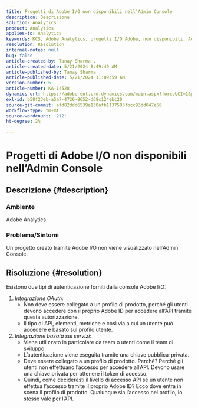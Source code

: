 ```yaml
---
title: Progetti di Adobe I/O non disponibili nell’Admin Console
description: Descrizione
solution: Analytics
product: Analytics
applies-to: Analytics
keywords: KCS, Adobe Analytics, progetti I/O Adobe, non disponibili, Admin Console, integrazione OAuth, integrazione basata sui servizi
resolution: Resolution
internal-notes: null
bug: false
article-created-by: Tanay Sharma .
article-created-date: 5/21/2024 8:49:49 AM
article-published-by: Tanay Sharma .
article-published-date: 5/21/2024 11:09:59 AM
version-number: 6
article-number: KA-14528
dynamics-url: https://adobe-ent.crm.dynamics.com/main.aspx?forceUCI=1&pagetype=entityrecord&etn=knowledgearticle&id=fbce010f-4f17-ef11-9f8a-6045bd006b25
exl-id: b58f23eb-a5a7-4726-8652-d68c124ebc20
source-git-commit: afd82ddc6539a130afb1137583fbcc93dd047a56
workflow-type: tm+mt
source-wordcount: '212'
ht-degree: 2%

---
```


# Progetti di Adobe I/O non disponibili nell’Admin Console

## Descrizione {#description}


### Ambiente

Adobe Analytics

### Problema/Sintomi

Un progetto creato tramite Adobe I/O non viene visualizzato nell’Admin Console.


## Risoluzione {#resolution}


Esistono due tipi di autenticazione forniti dalla console Adobe I/O:

1. *Integrazione OAuth:*
   - Non deve essere collegato a un profilo di prodotto, perché gli utenti devono accedere con il proprio Adobe ID per accedere all’API tramite questa autorizzazione.
   - Il tipo di API, elementi, metriche e così via a cui un utente può accedere è basato sul profilo utente.
2. *Integrazione basata sui servizi:*
   - Viene utilizzato in particolare da team o utenti come il team di sviluppo.
   - L’autenticazione viene eseguita tramite una chiave pubblica-privata.
   - Deve essere collegato a un profilo di prodotto. Perché? Perché gli utenti non effettuano l’accesso per accedere all’API. Devono usare una chiave privata per ottenere il token di accesso.
   - Quindi, come decideresti il livello di accesso API se un utente non effettua l’accesso tramite il proprio Adobe ID? Ecco dove entra in scena il profilo di prodotto. Qualunque sia l’accesso nel profilo, lo stesso vale per l’API.
